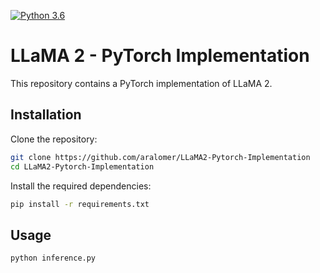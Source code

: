 [![Python 3.6](https://img.shields.io/badge/python-3.10.13-blue.svg)](https://www.python.org/downloads/release/python-360/)
# LLaMA 2 - PyTorch Implementation

This repository contains a PyTorch implementation of LLaMA 2.

## Installation

Clone the repository:

```bash
git clone https://github.com/aralomer/LLaMA2-Pytorch-Implementation
cd LLaMA2-Pytorch-Implementation
```
Install the required dependencies:

```bash
pip install -r requirements.txt
```
## Usage

```bash
python inference.py
```
